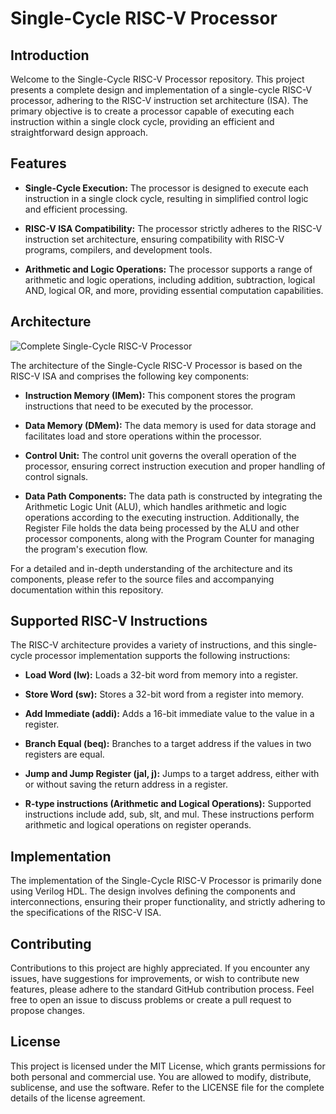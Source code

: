 # Single-Cycle RISC-V Processor

## Introduction

Welcome to the Single-Cycle RISC-V Processor repository. This project presents a complete design and implementation of a single-cycle RISC-V processor, adhering to the RISC-V instruction set architecture (ISA). The primary objective is to create a processor capable of executing each instruction within a single clock cycle, providing an efficient and straightforward design approach.

## Features

- **Single-Cycle Execution:** The processor is designed to execute each instruction in a single clock cycle, resulting in simplified control logic and efficient processing.

- **RISC-V ISA Compatibility:** The processor strictly adheres to the RISC-V instruction set architecture, ensuring compatibility with RISC-V programs, compilers, and development tools.

- **Arithmetic and Logic Operations:** The processor supports a range of arithmetic and logic operations, including addition, subtraction, logical AND, logical OR, and more, providing essential computation capabilities.

## Architecture

![Complete Single-Cycle RISC-V Processor](images/architecture.png)

The architecture of the Single-Cycle RISC-V Processor is based on the RISC-V ISA and comprises the following key components:

- **Instruction Memory (IMem):** This component stores the program instructions that need to be executed by the processor.

- **Data Memory (DMem):** The data memory is used for data storage and facilitates load and store operations within the processor.

- **Control Unit:** The control unit governs the overall operation of the processor, ensuring correct instruction execution and proper handling of control signals.

- **Data Path Components:** The data path is constructed by integrating the Arithmetic Logic Unit (ALU), which handles arithmetic and logic operations according to the executing instruction. Additionally, the Register File holds the data being processed by the ALU and other processor components, along with the Program Counter for managing the program's execution flow.

For a detailed and in-depth understanding of the architecture and its components, please refer to the source files and accompanying documentation within this repository.

## Supported RISC-V Instructions

The RISC-V architecture provides a variety of instructions, and this single-cycle processor implementation supports the following instructions:

- **Load Word (lw):** Loads a 32-bit word from memory into a register.

- **Store Word (sw):** Stores a 32-bit word from a register into memory.

- **Add Immediate (addi):** Adds a 16-bit immediate value to the value in a register.

- **Branch Equal (beq):** Branches to a target address if the values in two registers are equal.

- **Jump and Jump Register (jal, j):** Jumps to a target address, either with or without saving the return address in a register.

- **R-type instructions (Arithmetic and Logical Operations):** Supported instructions include add, sub, slt, and mul. These instructions perform arithmetic and logical operations on register operands.

## Implementation

The implementation of the Single-Cycle RISC-V Processor is primarily done using Verilog HDL. The design involves defining the components and interconnections, ensuring their proper functionality, and strictly adhering to the specifications of the RISC-V ISA.

## Contributing

Contributions to this project are highly appreciated. If you encounter any issues, have suggestions for improvements, or wish to contribute new features, please adhere to the standard GitHub contribution process. Feel free to open an issue to discuss problems or create a pull request to propose changes.

## License

This project is licensed under the MIT License, which grants permissions for both personal and commercial use. You are allowed to modify, distribute, sublicense, and use the software. Refer to the LICENSE file for the complete details of the license agreement.
